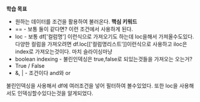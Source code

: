 
**학습 목표**  
- 원하는 데이터를 조건을 활용하여 불러온다.
**핵심 키워드**
- == - 보통 둘이 같다면? 이런 조건에서 사용하게 된다.
- loc - 보통 df['컬럼명'] 이런식으로 가져오기도 하는데 loc을해서 가져올수도있다. 다양한 컬럼을 가져오려면 df.loc[['컬럼명리스트']]이런식으로 사용하고 iloc은 index로 가져오는것이다. 마치 슬라이싱마냥
- boolean indexing - 불린인덱싱은 true,false로 되있는것들을 가져오는 오는거?
- True / False
- &, | - 조건이다 and와 or

불린인덱싱을 사용해서 df에 여러조건을 넣어 필터하여 볼수있었다.
또한 loc을 사용해서도 인덱싱할수있다는것을 알게되었다.
